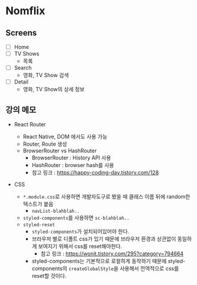 # Nomflix

## Screens

- [ ] Home
- [ ] TV Shows
  - 목록
- [ ] Search
  - 영화, TV Show 검색
- [ ] Detail
  - 영화, TV Show의 상세 정보

## 강의 메모

- React Router

  - React Native, DOM 에서도 사용 가능
  - Router, Route 생성
  - BrowserRouter vs HashRouter
    - BrowserRouter : History API 사용
    - HashRouter : browser hash를 사용
    - 참고 링크 : https://happy-coding-day.tistory.com/128

- CSS
  - `*.module.css`로 사용하면 개발자도구로 봤을 때 클래스 이름 뒤에 random한 텍스트가 붙음
    - `navList-blahblah..`
  - `styled-components`를 사용하면 `sc-blahblah..`
  - `styled-reset`
    - `styled-components`가 설치되어있어야 한다.
    - 브라우저 별로 디폴트 css가 있기 때문에 브라우저 환경과 상관없이 동일하게 보여지기 위해서 css를 reset해야한다.
      - 참고 링크 : https://wonit.tistory.com/295?category=794664
    - styled-components는 기본적으로 로컬하게 동작하기 때문에 styled-components의 `createGlobalStyle`을 사용해서 전역적으로 css를 reset할 것이다.
